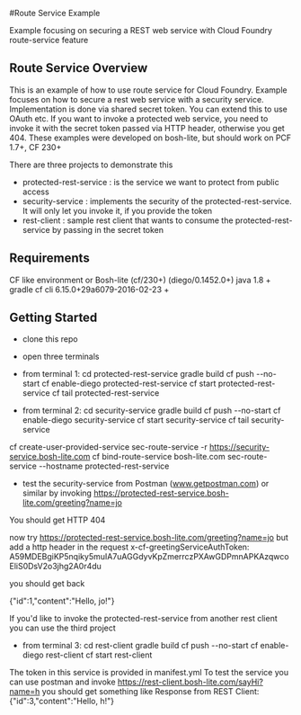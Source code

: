 #Route Service Example 

Example focusing on securing a REST web service with Cloud Foundry route-service feature

## Route Service Overview

This is an example of how to use route service for Cloud Foundry. Example focuses on how to secure a rest web service with 
a security service. Implementation is done via shared secret token. You can extend this to use OAuth etc.
If you want to invoke a protected web service, you need to invoke it with the secret token passed via HTTP header, otherwise you get 404.
These examples were developed on bosh-lite, but should work on PCF 1.7+, CF 230+ 

There are three projects to demonstrate this 

- protected-rest-service : is the service we want to protect from public access
- security-service : implements the security of the protected-rest-service. It will only let you invoke it, if you provide the token
- rest-client : sample rest client that wants to consume the protected-rest-service by passing in the secret token

## Requirements
CF like environment or Bosh-lite (cf/230+) (diego/0.1452.0+)
java 1.8 +
gradle
cf cli 6.15.0+29a6079-2016-02-23 +

## Getting Started

- clone this repo
- open three terminals

- from terminal 1: 
cd protected-rest-service
gradle build
cf push --no-start
cf enable-diego protected-rest-service
cf start protected-rest-service
cf tail protected-rest-service

- from terminal 2:
cd security-service
gradle build
cf push --no-start
cf enable-diego security-service
cf start security-service
cf tail security-service


cf create-user-provided-service sec-route-service -r https://security-service.bosh-lite.com
cf bind-route-service bosh-lite.com sec-route-service --hostname protected-rest-service

- test the security-service from Postman (www.getpostman.com) or similar by invoking 
https://protected-rest-service.bosh-lite.com/greeting?name=jo

You should get HTTP 404 

now try 
https://protected-rest-service.bosh-lite.com/greeting?name=jo
but add a http header in the request
x-cf-greetingServiceAuthToken: A59MDEBgiKP5nqiky5muIA7uAGGdyvKpZmerrczPXAwGDPmnAPKAzqwcoEliS0DsV2o3jhg2A0r4du

you should get back 

{"id":1,"content":"Hello, jo!"}


If you'd like to invoke the protected-rest-service from another rest client you can use the third project
- from terminal 3: 
cd rest-client
gradle build 
cf push --no-start
cf enable-diego rest-client
cf start rest-client

The token in this service is provided in manifest.yml To test the service you can use postman and invoke
https://rest-client.bosh-lite.com/sayHi?name=h you should get something like
Response from REST Client:{"id":3,"content":"Hello, h!"}

 





          
